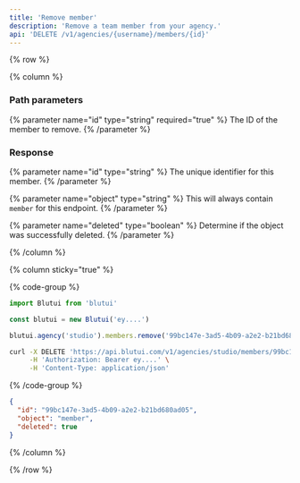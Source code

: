 ```yaml
---
title: 'Remove member'
description: 'Remove a team member from your agency.'
api: 'DELETE /v1/agencies/{username}/members/{id}'
---
```


{% row %}

{% column %}
### Path parameters

{% parameter name="id" type="string" required="true" %}
The ID of the member to remove.
{% /parameter %}

### Response

{% parameter name="id" type="string" %}
The unique identifier for this member.
{% /parameter %}

{% parameter name="object" type="string" %}
This will always contain `member` for this endpoint.
{% /parameter %}

{% parameter name="deleted" type="boolean" %}
Determine if the object was successfully deleted.
{% /parameter %}

{% /column %}

{% column sticky="true" %}

{% code-group %}

```ts {% process=false filename="Node.js" %}
import Blutui from 'blutui'

const blutui = new Blutui('ey....')

blutui.agency('studio').members.remove('99bc147e-3ad5-4b09-a2e2-b21bd680ad05')
```

```bash {% process=false filename="cURL" %}
curl -X DELETE 'https://api.blutui.com/v1/agencies/studio/members/99bc147e-3ad5-4b09-a2e2-b21bd680ad05' \
     -H 'Authorization: Bearer ey....' \
     -H 'Content-Type: application/json'
```

{% /code-group %}

```json {% process=false filename="Response" %}
{
  "id": "99bc147e-3ad5-4b09-a2e2-b21bd680ad05",
  "object": "member",
  "deleted": true
}
```

{% /column %}

{% /row %}
